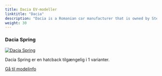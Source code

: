 ```yaml
---
title: Dacia EV-modeller
linktitle: "Dacia"
description: "Dacia is a Romanian car manufacturer that is owned by Stellantis, the world's fourth-largest automaker. Dacia is known for its affordable and reliable cars, such as the Sandero, the Logan, and the Duster. Dacia launched its first electric car, the Spring, in 2021, which is based on the Renault City K-ZE"
weight: 30
---
```

<!-- markdownlint-disable MD033 -->
<!-- markdownlint-disable MD010 -->


<div class="container p-3 mb-4 bg-body-tertiary rounded border">
<h3> Dacia Spring</h3>
	<div class="row">
		<div class="col col-12 col-md-6">
			<a href="spring"><img src="https://media.evkx.net/multimedia/models/dacia/spring/spring_65hp/main_1_st.jpg" class="img-fluid" alt="Dacia Spring" ></a>
		</div>
		<div class="col col-12 col-md-6">
<p>
Dacia Spring er en hatcback tilgængelig i 1 varianter.
</p>
	<a href="spring/" class="btn btn-outline-primary" role="button">Gå til modelinfo</a>
		</div>
	</div>
</div>
